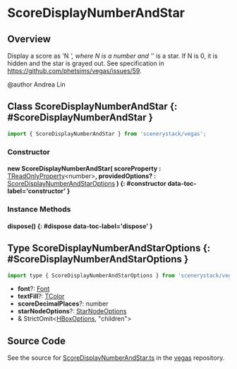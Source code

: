 # ScoreDisplayNumberAndStar

## Overview

Display a score as 'N *', where N is a number and '*' is a star.
If N is 0, it is hidden and the star is grayed out.
See specification in https://github.com/phetsims/vegas/issues/59.

@author Andrea Lin

## Class ScoreDisplayNumberAndStar {: #ScoreDisplayNumberAndStar }


```js
import { ScoreDisplayNumberAndStar } from 'scenerystack/vegas';
```
### Constructor

#### new ScoreDisplayNumberAndStar( scoreProperty : <span style="font-weight: 400;">[TReadOnlyProperty](../axon/TReadOnlyProperty.md)&lt;<span style="color: hsla(calc(var(--md-hue) + 180deg),80%,40%,1);">number</span>&gt;</span>, providedOptions? : <span style="font-weight: 400;">[ScoreDisplayNumberAndStarOptions](../vegas/ScoreDisplayNumberAndStar.md#ScoreDisplayNumberAndStarOptions)</span> ) {: #constructor data-toc-label='constructor' }

### Instance Methods

#### dispose() {: #dispose data-toc-label='dispose' }



## Type ScoreDisplayNumberAndStarOptions {: #ScoreDisplayNumberAndStarOptions }


```js
import type { ScoreDisplayNumberAndStarOptions } from 'scenerystack/vegas';
```
- **font**?: [Font](../scenery/Font.md)
- **textFill**?: [TColor](../scenery/TColor.md)
- **scoreDecimalPlaces**?: <span style="color: hsla(calc(var(--md-hue) + 180deg),80%,40%,1);">number</span>
- **starNodeOptions**?: [StarNodeOptions](../scenery-phet/StarNode.md#StarNodeOptions)
- &amp; StrictOmit&lt;[HBoxOptions](../scenery/HBox.md#HBoxOptions), "children"&gt;




## Source Code

See the source for [ScoreDisplayNumberAndStar.ts](https://github.com/phetsims/vegas/blob/main/js/ScoreDisplayNumberAndStar.ts) in the [vegas](https://github.com/phetsims/vegas) repository.
